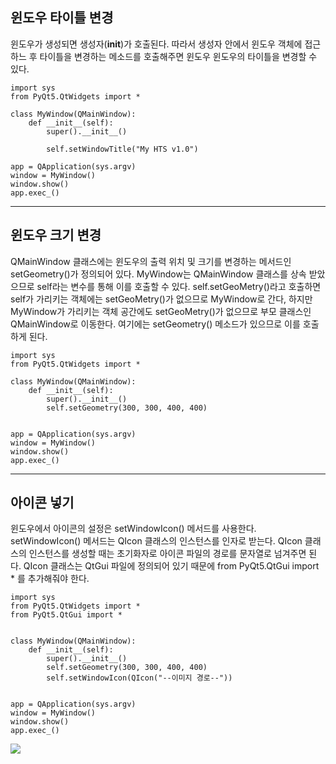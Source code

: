 ## 윈도우 타이틀 변경
윈도우가 생성되면 생성자(__init__)가 호출된다. 따라서 생성자 안에서 윈도우 객체에 접근하느 후 타이틀을 변경하는 메소드를 호출해주면 윈도우 윈도우의 타이틀을 변경할 수 있다.
```
import sys
from PyQt5.QtWidgets import *

class MyWindow(QMainWindow):
    def __init__(self):
        super().__init__()

        self.setWindowTitle("My HTS v1.0")

app = QApplication(sys.argv)
window = MyWindow()
window.show()
app.exec_()
```

---
## 윈도우 크기 변경
QMainWindow 클래스에는 윈도우의 출력 위치 및 크기를 변경하는 메서드인 setGeometry()가 정의되어 있다.
MyWindow는 QMainWindow 클래스를 상속 받았으므로 self라는 변수를 통해 이를 호출할 수 있다.
self.setGeoMetry()라고 호출하면 self가 가리키는 객체에는  setGeoMetry()가 없으므로 MyWindow로 간다, 하지만 MyWindow가 가리키는 객체 공간에도 setGeoMetry()가 없으므로 부모 클래스인 QMainWindow로 이동한다.
여기에는 setGeometry() 메소드가 있으므로 이를 호출하게 된다.
```
import sys
from PyQt5.QtWidgets import *

class MyWindow(QMainWindow):
    def __init__(self):
        super().__init__()
        self.setGeometry(300, 300, 400, 400)


app = QApplication(sys.argv)
window = MyWindow()
window.show()
app.exec_()
```

---
## 아이콘 넣기
윈도우에서 아이콘의 설정은 setWindowIcon() 메서드를 사용한다.
setWindowIcon() 메서드는 QIcon 클래스의 인스턴스를 인자로 받는다. QIcon 클래스의 인스턴스를 생성할 때는 초기화자로 아이콘 파일의 경로를 문자열로 넘겨주면 된다.
QIcon 클래스는 QtGui 파일에 정의되어 있기 때문에 from PyQt5.QtGui import * 를 추가해줘야 한다.
```
import sys
from PyQt5.QtWidgets import *
from PyQt5.QtGui import *


class MyWindow(QMainWindow):
    def __init__(self):
        super().__init__()
        self.setGeometry(300, 300, 400, 400)
        self.setWindowIcon(QIcon("--이미지 경로--")) 


app = QApplication(sys.argv)
window = MyWindow()
window.show()
app.exec_()
```
<image src = "https://github.com/kdahun/pyqt_relation/assets/101082485/00e0ac93-a81b-459e-ad01-37f2caae914d">


